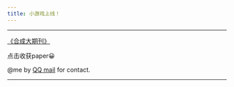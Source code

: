 ```yaml
---
title: 小游戏上线！
---
```

****
[《合成大期刊》](https://paper-rouge.vercel.app/)

点击收获paper😀

@me by [QQ mail](mailto:1806551315@qq.com) for contact.
****
<head>
    <script src='//unpkg.com/valine/dist/Valine.min.js'></script>
</head>
<body>
    <div id="vcomments"></div>
    <script>
        new Valine({
            el: '#vcomments',
            appId: 'ISuwoA8oOL1mnqT3lDvWpH6U-gzGzoHsz',
            appKey: 'DV0aJ4ikFpvT79Ee2EWfJaWG'
        })
    </script>
</body>

